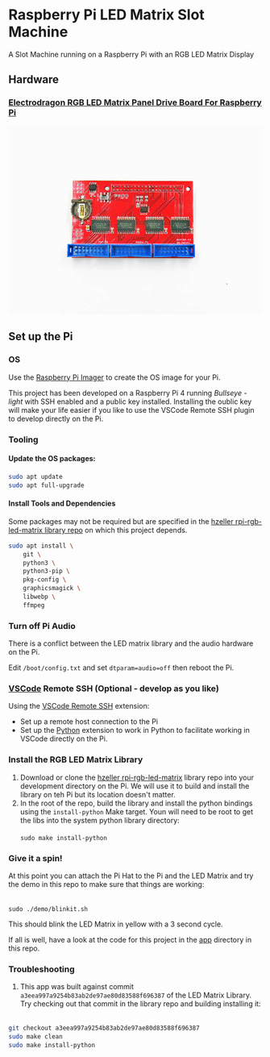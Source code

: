 # Raspberry Pi LED Matrix Slot Machine
A Slot Machine running on a Raspberry Pi with an RGB LED Matrix Display

## Hardware

### [Electrodragon RGB LED Matrix Panel Drive Board For Raspberry Pi](https://www.electrodragon.com/product/rgb-matrix-panel-drive-board-raspberry-pi/)

![](assets/RGB-Matrix-Panel-Drive-Board-For-Raspberry-Pi-04-1.jpg)

## Set up the Pi

### OS

Use the [Raspberry Pi Imager](https://www.raspberrypi.com/software/) to create the OS image for your Pi.

This project has been developed on a Raspberry Pi 4 running *Bullseye - light* with SSH enabled and a public key installed. Installing the oublic key will make your life easier if you like to use the VSCode Remote SSH plugin to develop directly on the Pi.

### Tooling

#### Update the OS packages: 
```bash
sudo apt update
sudo apt full-upgrade
```

#### Install Tools and Dependencies 

Some packages may not be required but are specified in the [hzeller rpi-rgb-led-matrix library repo](https://github.com/hzeller/rpi-rgb-led-matrix) on which this project depends. 

<!-- TODO: verify the actual requirements of the LED Matrix Library, or maybe just poin to the requirements in the library's repo. -->

```bash
sudo apt install \
    git \
    python3 \
    python3-pip \
    pkg-config \
    graphicsmagick \
    libwebp \ 
    ffmpeg
```

### Turn off Pi Audio
There is a conflict between the LED matrix library and the audio hardware on the Pi.

Edit `/boot/config.txt` and set `dtparam=audio=off` then reboot the Pi.

### [VSCode](https://code.visualstudio.com/) Remote SSH (Optional - develop as you like)

Using the [VSCode Remote SSH](https://marketplace.visualstudio.com/items?itemName=ms-vscode-remote.remote-ssh) extension:
- Set up a remote host connection to the Pi
- Set up the [Python](https://marketplace.visualstudio.com/items?itemName=ms-python.python) extension to work in Python to facilitate working in VSCode directly on the Pi. 

### Install the RGB LED Matrix Library

1. Download or clone the [hzeller rpi-rgb-led-matrix](https://github.com/hzeller/rpi-rgb-led-matrix) library repo into your development directory on the Pi. We will use it to build and install the library on teh Pi but its location doesn't matter.
1. In the root of the repo, build the library and install the python bindings using the `install-python` Make target. Youn will need to be root to get the libs into the system python library directory:<br><br>
`sudo make install-python`

### Give it a spin!
At this point you can attach the Pi Hat to the Pi and the LED Matrix and try the  demo in this repo to make sure that things are working:<br><br> 

`sudo ./demo/blinkit.sh`

This should blink the LED Matrix in yellow with a 3 second cycle.

If all is well, have a look at the code for this project in the [app](./app) directory in this repo.

### Troubleshooting
1. This app was built against commit `a3eea997a9254b83ab2de97ae80d83588f696387` of the LED Matrix Library. Try checking out that commit in the library repo and building installing it:<br><br>
```bash
git checkout a3eea997a9254b83ab2de97ae80d83588f696387
sudo make clean
sudo make install-python
```


